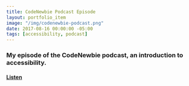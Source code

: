 ```yaml
---
title: CodeNewbie Podcast Episode
layout: portfolio_item
image: "/img/codenewbie-podcast.png"
date: 2017-08-16 00:00:00 -05:00
tags: [accessibility, podcast]
---
```


### My episode of the CodeNewbie podcast, an introduction to accessibility.

#### [Listen](https://www.codenewbie.org/podcast/intro-to-accessibility)